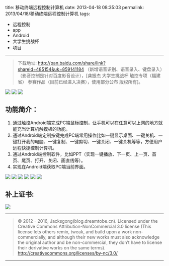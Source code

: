 title: 移动终端远程控制计算机
date: 2013-04-18 08:35:03
permalink: 2013/04/18/移动终端远程控制计算机
tags:
- 远程控制
- app
- Android
- 大学生挑战杯
- 项目

---
> 下载地址: http://pan.baidu.com/share/link?shareid=485154&uk=859141184  （新增语音识别、语音录入、键盘录入）（影音控制是针对百度影音设计），[龚振杰 大学生挑战杯 触控专项（福建省） 参赛作品（目前已经进入决赛），使用部分公布 版权所有]。

<!--more-->
![](/img/remote-app-1.png)
![](/img/remote-app-8.png)
![](/img/remote-app-9.png)

## 功能简介：
1. 通过触控Android端完成PC端鼠标控制，让手机可以在任意可以上网的地方就能充当计算机触摸板的功能。
2. 通过Android端定制按键完成PC端常用操作比如一键显示桌面、一键关机、一键打开我的电脑、一键复制、一键剪切、一键关闭、一键关机等等，方便用户远程快捷控制计算机。
3. 通过Android端控制软件，比如PPT（实现一键播放、下一页、上一页、首页、尾页、打开、关闭、画直线等）。
4. 实现在Android端获取PC端当前界面。

![](/img/remote-app-2.png)
![](/img/remote-app-3.png)
![](/img/remote-app-4.png)
![](/img/remote-app-5.png)
![](/img/remote-app-6.png)
![](/img/remote-app-7.png)

## 补上证书:

![](/img/remote-app-8.jpg)

---

> © 2012 - 2016, Jacksgong(blog.dreamtobe.cn). Licensed under the Creative Commons Attribution-NonCommercial 3.0 license (This license lets others remix, tweak, and build upon a work non-commercially, and although their new works must also acknowledge the original author and be non-commercial, they don’t have to license their derivative works on the same terms). http://creativecommons.org/licenses/by-nc/3.0/

---
